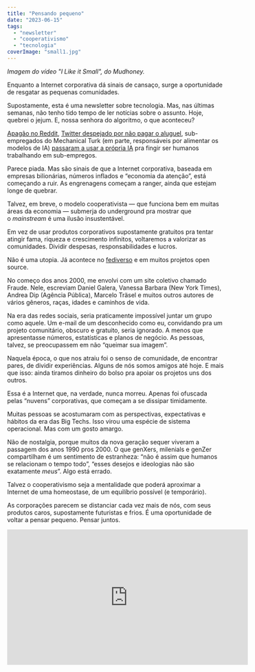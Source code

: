 ```yaml
---
title: "Pensando pequeno"
date: "2023-06-15"
tags: 
  - "newsletter"
  - "cooperativismo"
  - "tecnologia"
coverImage: "small1.jpg"
---
```


_Imagem do vídeo "I Like it Small", do Mudhoney._

Enquanto a Internet corporativa dá sinais de cansaço, surge a oportunidade de resgatar as pequenas comunidades.

Supostamente, esta é uma newsletter sobre tecnologia. Mas, nas últimas semanas, não tenho tido tempo de ler notícias sobre o assunto. Hoje, quebrei o jejum. E, nossa senhora do algoritmo, o que aconteceu?

[Apagão no Reddit](https://nucleo.jor.br/curtas/2023-06-14-apagao-reddit-tempo-indeterminado/), [Twitter despejado por não pagar o aluguel](https://techcrunch.com/2023/06/14/twitter-is-being-evicted-from-its-boulder-office-over-unpaid-rent/), sub-empregados do Mechanical Turk (em parte, responsáveis por alimentar os modelos de IA) [passaram a usar a própria IA](https://techcrunch.com/2023/06/14/mechanical-turk-workers-are-using-ai-to-automate-being-human/) pra fingir ser humanos trabalhando em sub-empregos.

Parece piada. Mas são sinais de que a Internet corporativa, baseada em empresas bilionárias, números inflados e “economia da atenção”, está começando a ruir. As engrenagens começam a ranger, ainda que estejam longe de quebrar.

Talvez, em breve, o modelo cooperativista — que funciona bem em muitas áreas da economia — submerja do underground pra mostrar que o _mainstream_ é uma ilusão insustentável.

Em vez de usar produtos corporativos supostamente gratuitos pra tentar atingir fama, riqueza e crescimento infinitos, voltaremos a valorizar as comunidades. Dividir despesas, responsabilidades e lucros.

Não é uma utopia. Já acontece no [fediverso](https://fediverse.party/) e em muitos projetos open source.

No começo dos anos 2000, me envolvi com um site coletivo chamado Fraude. Nele, escreviam Daniel Galera, Vanessa Barbara (New York Times), Andrea Dip (Agência Pública), Marcelo Träsel e muitos outros autores de vários gêneros, raças, idades e caminhos de vida.

Na era das redes sociais, seria praticamente impossível juntar um grupo como aquele. Um e-mail de um desconhecido como eu, convidando pra um projeto comunitário, obscuro e gratuito, seria ignorado. A menos que apresentasse números, estatísticas e planos de negócio. As pessoas, talvez, se preocupassem em não “queimar sua imagem”.

Naquela época, o que nos atraiu foi o senso de comunidade, de encontrar pares, de dividir experiências. Alguns de nós somos amigos até hoje. E mais que isso: ainda tiramos dinheiro do bolso pra apoiar os projetos uns dos outros.

Essa é a Internet que, na verdade, nunca morreu. Apenas foi ofuscada pelas “nuvens” corporativas, que começam a se dissipar timidamente.

Muitas pessoas se acostumaram com as perspectivas, expectativas e hábitos da era das Big Techs. Isso virou uma espécie de sistema operacional. Mas com um gosto amargo.

Não de nostalgia, porque muitos da nova geração sequer viveram a passagem dos anos 1990 pros 2000. O que genXers, milenials e genZer compartilham é um sentimento de estranheza: “não é assim que humanos se relacionam o tempo todo”, “esses desejos e ideologias não são exatamente _meus_”. Algo está errado.

Talvez o cooperativismo seja a mentalidade que poderá aproximar a Internet de uma homeostase, de um equilíbrio possível (e temporário).

As corporações parecem se distanciar cada vez mais de nós, com seus produtos caros, supostamente futuristas e frios. É uma oportunidade de voltar a pensar pequeno. Pensar juntos.

<iframe width="560" height="315" src="https://www.youtube-nocookie.com/embed/7511NXJNV8o" title="YouTube video player" frameborder="0" allow="accelerometer; autoplay; clipboard-write; encrypted-media; gyroscope; picture-in-picture; web-share" allowfullscreen></iframe>
